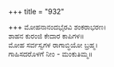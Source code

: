 +++
title = "932"

+++
ಮೋಹನಾನಂದಭೈರವಿ ಶಂಕರಾಭರಣ।  
ಶಾಹನ ಕುರಂಜಿ ಕೇದಾರ ಕಾಪಿಗಳ॥  
ಮೋಹ ಸರ್ವಸ್ವಗಳ ರಾಗಾಬ್ಧಿಯೋ ಬ್ರಹ್ಮ।  
ಗಾಹಿಸದರೊಳಗೆ ನೀಂ - ಮಂಕುತಿಮ್ಮ॥  
